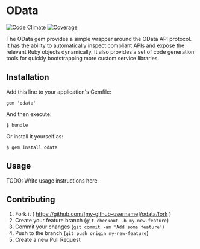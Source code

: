 # OData

[![Code Climate](https://codeclimate.com/github/plainprogrammer/odata.png)](https://codeclimate.com/github/plainprogrammer/odata)
[![Coverage](https://codeclimate.com/github/plainprogrammer/odata/coverage.png)](https://codeclimate.com/github/plainprogrammer/odata)

The OData gem provides a simple wrapper around the OData API protocol. It has
the ability to automatically inspect compliant APIs and expose the relevant
Ruby objects dynamically. It also provides a set of code generation tools for
quickly bootstrapping more custom service libraries.

## Installation

Add this line to your application's Gemfile:

    gem 'odata'

And then execute:

    $ bundle

Or install it yourself as:

    $ gem install odata

## Usage

TODO: Write usage instructions here

## Contributing

1. Fork it ( https://github.com/[my-github-username]/odata/fork )
2. Create your feature branch (`git checkout -b my-new-feature`)
3. Commit your changes (`git commit -am 'Add some feature'`)
4. Push to the branch (`git push origin my-new-feature`)
5. Create a new Pull Request
